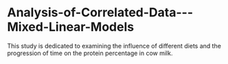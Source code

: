 # Analysis-of-Correlated-Data---Mixed-Linear-Models
This study is dedicated to examining the influence of different diets and the progression of time on the protein percentage in cow milk.
